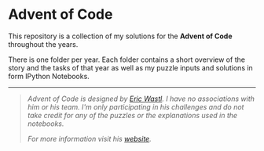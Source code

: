 # Advent of Code

This repository is a collection of my solutions for the **Advent of Code** throughout the years.

There is one folder per year. Each folder contains a short overview of the story and the tasks of that year as well as my puzzle inputs and solutions in form IPython Notebooks.

----

> *Advent of Code is designed by [Eric Wastl](https://twitter.com/ericwastl). I have no associations with him or his team. I'm only participating in his challenges and do not take credit for any of the puzzles or the explanations used in the notebooks.*
>
> *For more information visit his [website](https://adventofcode.com/2021/about).*
